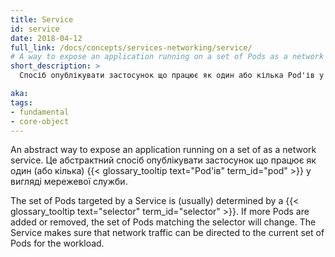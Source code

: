 ```yaml
---
title: Service
id: service
date: 2018-04-12
full_link: /docs/concepts/services-networking/service/
# A way to expose an application running on a set of Pods as a network service.
short_description: >
  Спосіб опублікувати застосунок що працює як один або кілька Pod'ів у вигляді мережевої служби.

aka:
tags:
- fundamental
- core-object
---
```

An abstract way to expose an application running on a set of  as a network service.
Це абстрактний спосіб опублікувати застосунок що працює як один (або кілька) {{< glossary_tooltip text="Pod'ів" term_id="pod" >}} у вигляді мережевої служби.

<!--more-->

 The set of Pods targeted by a Service is (usually) determined by a {{< glossary_tooltip text="selector" term_id="selector" >}}. If more Pods are added or removed, the set of Pods matching the selector will change. The Service makes sure that network traffic can be directed to the current set of Pods for the workload.
